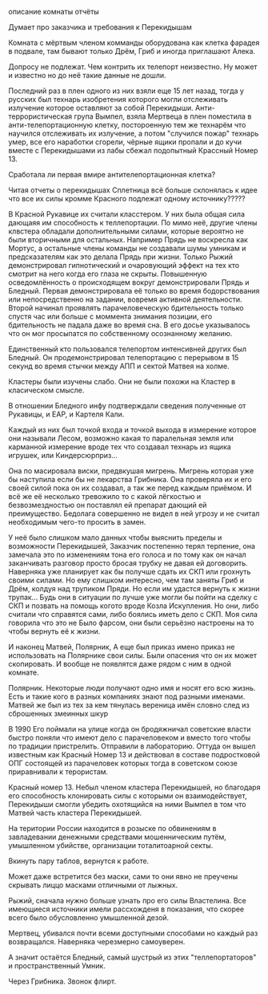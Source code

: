 описание комнаты
 отчёты

Думает про заказчика и требования к Перекидышам

Комната с мёртвым членом комманды оборудована как клетка фарадея в подвале, там бывают только Дрём, Гриб и иногда приглашают Алека.

Допросу не подлежат. Чем контрить их телепорт неизвестно. Ну может и известно но до неё такие данные не дошли.

Последний раз в плен одного из них взяли еще 15 лет назад, тогда у русских был технарь изобретения которого могли отслеживать излучение которое оставляют за собой Перекидыши. Анти-террористическая група Вымпел, взяла Мертвеца в плен поместила в анти-телепортационную клетку, постороенную тем же технарём что научился отслеживать их излучение, а потом "случился пожар" технарь умер, все его наработки сгорели, чёрные ящики пропали и до кучи вместе с Перекидышами из лабы сбежал подопытный Крассный Номер 13.

Сработала ли первая вмире антителепортационная клетка?

Читая отчеты о перекидышах Сплетница всё больше склонялась к идее что все их силы кромме Красного подлежат одному источнику?????

В Красной Рукавице их считали класстером. У них была общая сила дающаяя им способность к теллепортации. По мимо неё, другие члены клвстера обладали дополнительными силами, которые вероятно не были вторичными для остальных. Например Прядь не воскресла как Мортус, а остальные члены команды не создавали шумы умникам и предсказателям как это делала Прядь при жизни.
Только Рыжий демонстрировал гипнотический и очаровующий эффект на тех кто смотрит на него когда его глаза не скрыты.
Повышенную осведомлённость о происходящем вокруг демонстрировали Прядь и Бледный. Первая демонстрировала её только во время бодорствования или непосредственно на задании, вовремя активной деятельности. Второй начинал проявлять парачеловеческую бдительность только спустя час или больше с моммента знимания позиции, его бдительность не падала даже во время сна. В его досье указывалось что он мог просыпатся по собственному осознанному желанию.


Единственный кто пользовался телепортом интенсивней других был Бледный. Он продемонстрировал телепортацию с перерывом в 15 секунд во время стычки между АПП и сектой Матвея на холме.

Кластеры были изучены слабо. Они не были похожи на Кластер в класическом смысле.

В отношении Бледного инфу подтверждали сведения полученные от Рукавицы, и ЕАР, и Картеля Кали.
	





Каждый из них был точкой входа и точкой выхода в измерение которое они называли Лесом, возможно какая то паралельная земля или карманной измерение вроде тех что создавал технарь из ящика игрушек, или Киндерсюрприз...

Она по масировала виски, предвкушая мигрень. Мигрень которая уже бы наступила если бы не лекарства Грибника. Она проверяла их и его своей силой пока он их создавал, а так же перед каждым приёмом. И всё же её несколько тревожило то с какой лёгкостью и безвозмездностью он поставлял ей препарат дающий ей преимущество. Бедолага совершенно не видел в ней угрозу и не считал необходимым чего-то просить в замен.

У неё было слишком мало данных чтобы выяснить пределы и возможности Перекидышей, Заказчик постепенно терял терпение, она замечала это по изменениям тона его голоса и по тому как он начал заканчивать разговор просто бросая трубку не давая ей договорить.
Наверняка уже планирует как бы получше сдать их СКП или грохнуть своими силами.
	Но ему слишком интересно, чем там заняты Гриб и Дрём, колдуя над трупиком Пряди. 
Но если им удастся вернуть к жизни трупак... Будь они в ситуации по лучше уже могли бы пойти на сделку с СКП и позвать на помощь когото вроде Козла Искупления. Но они, либо считали что справятся сами, либо боялись иметь дело с СКП. Моя сила говорила что это не Было фарсом, они были серьёзно настроены на то чтобы вернуть её к жизни.







И наконец Матвей, Полярник, 
А еще был приказ имено приказ не использовать на Полярнике свои силы. Были опасения что он их может скопировать. И вообще не появлятся даже рядом с ним в одной комнате.

Полярник. Некоторые люди получают одно имя и носят его всю жизнь. Есть и такие кого в разных компаниях знают под разными именами. Матвей же был из тех за кем тянулась вереница имён словно след из сброшенных змеинных шкур

В 1990 Его поймали на улице когда он бродяжничал советские власти быстро поняли что имеют дело с парачеловеком и вместо того чтобы по традиции пристрелить. Отправили в лабораторию. Оттуда он вышел известным как Красный Номер 13 и действовал в составе подростковой ОПГ состоящей из парачеловек которых тогда в советском союзе приравнивали к терористам. 

Красный номер 13. Небыл членом кластера Перекидышей, но благодаря его способность клонировать силы с которыми он взаимодействует, Перекидыши смогли убедить охотящийся на ними Вымпел в том что Матвей часть кластера Перекидышей.

На територии России находится в розыске по обвинениям в завладевании денежными средствами мошенническим путём, умышленном убийстве, организации тоталитоарной секты.








Вкинуть пару таблов, вернутся к работе. 

Может даже встретится без маски, сами то они явно не преучены скрывать лиццо масками отличными от лыжных.

Рыжий, сначала нужно больше узнать про его силы Властелина. Все имеющиеся источники имели рассхожденя в показания, что скорее всего было обусловленно умышленной дезой.

Мертвец, убивался почти всеми доступными способами но каждый раз возвращался. Наверняка черезмерно самоуверен.

А значит остаётся Бледный, самый шустрый из этих "теллепортаторов" и пространственный Умник.

Через Грибника. Звонок флирт.